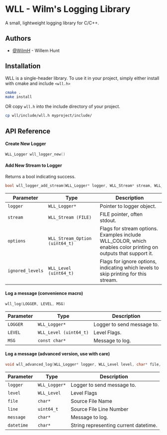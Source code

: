 
# WLL - Wilm's Logging Library

A small, lightweight logging library for C/C++.


## Authors

- [@WilmH](https://www.github.com/WilmH) - Willem Hunt

## Installation

WLL is a single-header library.  To use it in your project, simply either install with cmake and include `<wll.h>` 

```bash
cmake .
make install
```

OR copy `wll.h` into the include directory of your project.

``` bash
cp wll/include/wll.h myproject/include/
```

## API Reference

#### Create New Logger

```c
WLL_Logger wll_logger_new()
```

#### Add New Stream to Logger

Returns a bool indicating success.

```c
bool wll_logger_add_stream(WLL_Logger* logger, WLL_Stream* stream, WLL_Stream_Option options, WLL_Level ignored_levels)
```

| Parameter | Type     | Description                |
| -------- | ------- | ------------------------- |
| `logger` | `WLL_Logger*` | Pointer to logger object. |
| `stream` | `WLL_Stream (FILE)` | FILE pointer, often stdout. |
| `options` | `WLL_Stream_Option (uint64_t)` | Flags for stream options.  Examples include WLL_COLOR, which enables color printing on outputs that support it. |
| `ignored_levels` | `WLL_Level (uint64_t)` | Flags for ignore options, indicating which levels to skip printing for this stream.|

#### Log a message (convenience macro)

```c
wll_log(LOGGER, LEVEL, MSG)
```

| Parameter | Type     | Description                |
| -------- | ------- | ------------------------- |
| `LOGGER` | `WLL_Logger*` | Logger to send message to. |
| `LEVEL` | `WLL_Level (uint64_t)` | Level Flags. |
| `MSG` | `const char*` | Message to log. |

#### Log a message (advanced version, use with care)

```c
void wll_advanced_log(WLL_Logger* logger, WLL_Level level, char* file, uint64_t line, char* message, char* datetime)
```

| Parameter | Type     | Description                |
| -------- | ------- | ------------------------- |
| `logger` | `WLL_Logger*` | Logger to send message to. |
| `level` | `WLL_Level` | Level Flags|
| `file` | `char*` | Source File Name |
| `line` | `uint64_t` | Source File Line Number |
| `message` | `char*` | Message to log. |
| `datetime` | `char*` | String representing current datetime. |



